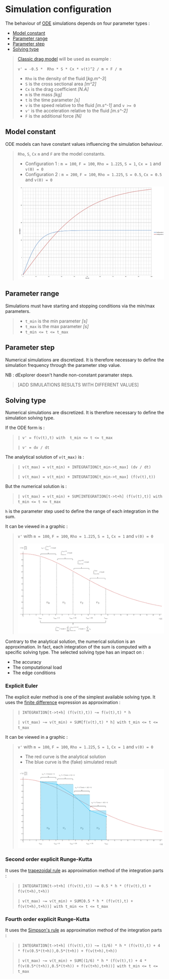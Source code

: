 # Simulation configuration

The behaviour of [ODE](Introduction.md) simulations depends on four parameter types :

- [Model constant](Simulation_Configuration.md#model-constant)
- [Parameter range](Simulation_Configuration.md#parameter-range)
- [Parameter step](Simulation_Configuration.md#parameter-step)
- [Solving type](Simulation_Configuration.md#solving-type)

> [Classic drag model](https://en.wikipedia.org/wiki/Drag_(physics)#The_drag_equation) will be used as example :
> 
> `v' = -0.5 *  Rho * S * Cx * v(t)^2 / m + F / m`
> 
> - `Rho` is the density of the fluid [*kg.m^-3*]
> - `S` is the cross sectional area *[m^2]*
> - `Cx` is the drag coefficient *[N.A]*
> - `m` is the mass *[kg]*
> - `t` is the time parameter *[s]*
> - `v` is the speed relative to the fluid *[m.s^-1]* and `v >= 0`
> - `v'` is the acceleration relative to the fluid *[m.s^-2]*
> - `F` is the additional force *[N]* 

## Model constant

ODE models can have constant values influencing the simulation behaviour.

> `Rho`, `S`, `Cx` `m` and `F` are the model constants.
> - Configuration 1 : `m = 100`, `F = 100`, `Rho = 1.225`, `S = 1`, `Cx = 1` and `v(0) = 0`
> - Configuration 2 : `m = 200`, `F = 100`, `Rho = 1.225`, `S = 0.5`, `Cx = 0.5` and `v(0) = 0`
> 
> ![Constants](Images/Constants.png "Constants")

## Parameter range

Simulations must have starting and stopping conditions via the min/max parameters.

> - `t_min` is the min parameter *[s]*
> - `t_max` is the max parameter *[s]*
> - `t_min <= t <= t_max`

## Parameter step

Numerical simulations are discretized. It is therefore necessary to define the simulation frequency through the parameter step value.

NB : dExplorer doesn't handle non-constant paramater steps.

> [ADD SIMULATIONS RESULTS WITH DIFFERENT VALUES]

## Solving type

Numerical simulations are discretized. It is therefore necessary to define the simulation solving type.

If the ODE form is :

> `| v' = f(v(t),t) with  t_min <= t <= t_max`
>
> `| v' = dv / dt`

The analytical solution of `v(t_max)` is :

> `| v(t_max) = v(t_min) + INTEGRATION[t_min->t_max] (dv / dt)`
>
> `| v(t_max) = v(t_min) + INTEGRATION[t_min->t_max] (f(v(t),t))`

But the numerical solution is :

> `| v(t_max) = v(t_min) + SUM[INTEGRATION[t->t+h] (f(v(t),t)] with t_min <= t <= t_max`

`h` is the parameter step used to define the range of each integration in the sum.

It can be viewed in a graphic :

> `v'` with `m = 100`, `F = 100`, `Rho = 1.225`, `S = 1`, `Cx = 1` and `v(0) = 0`
> 
> ![Integration](Images/Integration.png "Integration")

Contrary to the analytical solution, the numerical solution is an approximation. In fact, each integration of the sum is computed with a specific solving type.
The selected solving type has an impact on :
 - The accuracy
 - The computational load
 - The edge conditions

### Explicit Euler

The explicit euler method is one of the simplest available solving type. It uses the [finite difference](https://en.wikipedia.org/wiki/Finite_difference_method) expression as approximation :

> `| INTEGRATION[t->t+h] (f(v(t),t)) ~= f(v(t),t) * h`
> 
> `| v(t_max) ~= v(t_min) + SUM[f(v(t),t) * h] with t_min <= t <= t_max`

It can be viewed in a graphic :

> `v'` with `m = 100`, `F = 100`, `Rho = 1.225`, `S = 1`, `Cx = 1` and `v(0) = 0`
>
> - The red curve is the analytical solution
> - The blue curve is the (fake) simulated result
>
> ![Explicit Euler](Images/Explicit_Euler.png "Explicit Euler")

### Second order explicit Runge-Kutta 

It uses the [trapezoidal rule](https://en.wikipedia.org/wiki/Trapezoidal_rule) as approximation method of the integration parts :

> `| INTEGRATION[t->t+h] (f(v(t),t)) ~= 0.5 * h * (f(v(t),t) + f(v(t+h),t+h))`
> 
> `| v(t_max) ~= v(t_min) + SUM[0.5 * h * (f(v(t),t) + f(v(t+h),t+h))] with t_min <= t <= t_max`

### Fourth order explicit Runge-Kutta 

It uses the [Simpson's rule](https://en.wikipedia.org/wiki/Simpson%27s_rule) as approximation method of the integration parts :

> `| INTEGRATION[t->t+h] (f(v(t),t)) ~= (1/6) * h * (f(v(t),t) + 4 * f(v(0.5*(t+h)),0.5*(t+h)) + f(v(t+h),t+h))`
> 
> `| v(t_max) ~= v(t_min) + SUM[(1/6) * h * (f(v(t),t) + 4 * f(v(0.5*(t+h)),0.5*(t+h)) + f(v(t+h),t+h))] with t_min <= t <= t_max`
